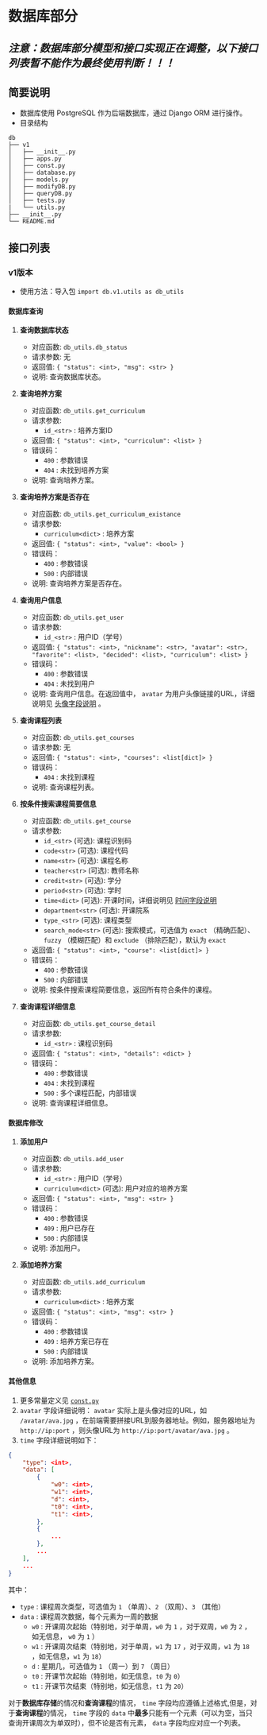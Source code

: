 # 数据库部分
## *注意：数据库部分模型和接口实现正在调整，以下接口列表暂不能作为最终使用判断！！！*
## 简要说明
- 数据库使用 PostgreSQL 作为后端数据库，通过 Django ORM 进行操作。
- 目录结构
```
db
├── v1
│   ├── __init__.py
│   ├── apps.py
│   ├── const.py
│   ├── database.py
│   ├── models.py
│   ├── modifyDB.py
│   ├── queryDB.py
│   ├── tests.py
|   └── utils.py
├── __init__.py
└── README.md
```

## 接口列表
### v1版本
- 使用方法：导入包 `import db.v1.utils as db_utils`

#### 数据库查询
1. **查询数据库状态**<span id="db_status"></span>
    - 对应函数: `db_utils.db_status`
    - 请求参数: 无
    - 返回值: `{ "status": <int>, "msg": <str> }`
    - 说明: 查询数据库状态。

2. **查询培养方案**<span id="get_curriculum"></span>
    - 对应函数: `db_utils.get_curriculum`
    - 请求参数:
      - `id_<str>` : 培养方案ID
    - 返回值: `{ "status": <int>, "curriculum": <list> }`
    - 错误码：
      - `400` : 参数错误
      - `404` : 未找到培养方案
    - 说明: 查询培养方案。

3. **查询培养方案是否存在**<span id="get_curriculum_existance"></span>
    - 对应函数: `db_utils.get_curriculum_existance`
    - 请求参数:
      - `curriculum<dict>` : 培养方案
    - 返回值: `{ "status": <int>, "value": <bool> }`
    - 错误码：
      - `400` : 参数错误
      - `500` : 内部错误
    - 说明: 查询培养方案是否存在。

4. **查询用户信息**<span id="get_user"></span>
    - 对应函数: `db_utils.get_user`
    - 请求参数:
      - `id_<str>` : 用户ID（学号）
    - 返回值: `{ "status": <int>, "nickname": <str>, "avatar": <str>, "favorite": <list>, "decided": <list>, "curriculum": <list> }`
    - 错误码：
      - `400` : 参数错误
      - `404` : 未找到用户
    - 说明: 查询用户信息。在返回值中， `avatar` 为用户头像链接的URL，详细说明见 [头像字段说明](#avatar-explain) 。

5. **查询课程列表**<span id="get_courses"></span>
    - 对应函数: `db_utils.get_courses`
    - 请求参数: 无
    - 返回值: `{ "status": <int>, "courses": <list[dict]> }`
    - 错误码：
      - `404` : 未找到课程
    - 说明: 查询课程列表。

6. **按条件搜索课程简要信息**<span id="get_course"></span>
    - 对应函数: `db_utils.get_course`
    - 请求参数:
      - `id_<str>` (可选): 课程识别码
      - `code<str>` (可选): 课程代码
      - `name<str>` (可选): 课程名称
      - `teacher<str>` (可选): 教师名称
      - `credit<str>` (可选): 学分
      - `period<str>` (可选): 学时
      - `time<dict>` (可选): 开课时间，详细说明见 [时间字段说明](#time-explain)
      - `department<str>` (可选): 开课院系
      - `type_<str>` (可选): 课程类型
      - `search_mode<str>` (可选): 搜索模式，可选值为 `exact` （精确匹配）、`fuzzy` （模糊匹配）和  `exclude` （排除匹配），默认为 `exact`
    - 返回值: `{ "status": <int>, "course": <list[dict]> }`
    - 错误码：
      - `400` : 参数错误
      - `500` : 内部错误
    - 说明: 按条件搜索课程简要信息，返回所有符合条件的课程。

7. **查询课程详细信息**<span id="get_course_detail"></span>
    - 对应函数: `db_utils.get_course_detail`
    - 请求参数:
      - `id_<str>` : 课程识别码
    - 返回值: `{ "status": <int>, "details": <dict> }`
    - 错误码：
      - `400` : 参数错误
      - `404` : 未找到课程
      - `500` : 多个课程匹配，内部错误
    - 说明: 查询课程详细信息。

#### 数据库修改
1. **添加用户**<span id="add_user"></span>
    - 对应函数: `db_utils.add_user`
    - 请求参数:
      - `id_<str>` : 用户ID（学号）
      - `curriculum<dict>` (可选): 用户对应的培养方案
    - 返回值: `{ "status": <int>, "msg": <str> }`
    - 错误码：
      - `400` : 参数错误
      - `409` : 用户已存在
      - `500` : 内部错误
    - 说明: 添加用户。

2. **添加培养方案**<span id="add_curriculum"></span>
    - 对应函数: `db_utils.add_curriculum`
    - 请求参数:
      - `curriculum<dict>` : 培养方案
    - 返回值: `{ "status": <int>, "msg": <str> }`
    - 错误码：
      - `400` : 参数错误
      - `409` : 培养方案已存在
      - `500` : 内部错误
    - 说明: 添加培养方案。

#### 其他信息
1. 更多常量定义见 [`const.py`](./v1/const.py)
2. `avatar` 字段详细说明：<span id="avatar-explain"></span>
`avatar` 实际上是头像对应的URL，如 `/avatar/ava.jpg` ，在前端需要拼接URL到服务器地址。例如，服务器地址为 `http://ip:port` ，则头像URL为 `http://ip:port/avatar/ava.jpg` 。
3. `time` 字段详细说明如下：<span id="time-explain"></span>
```json
{
	"type": <int>,
	"data": [
		{
			"w0": <int>,
			"w1": <int>,
			"d": <int>,
			"t0": <int>,
			"t1": <int>,
		},
		{
			...
		},
		...
	],
	...
}
```
其中：
- `type` : 课程周次类型，可选值为 `1` （单周）、`2` （双周）、`3` （其他）
- `data` : 课程周次数据，每个元素为一周的数据
  - `w0` : 开课周次起始（特别地，对于单周，`w0` 为 `1` ，对于双周，`w0` 为 `2` ，如无信息， `w0` 为 `1` ）
  - `w1` : 开课周次结束（特别地，对于单周，`w1` 为 `17` ，对于双周，`w1` 为 `18` ，如无信息，`w1` 为 `18`）
  - `d` : 星期几，可选值为 `1` （周一）到 `7` （周日）
  - `t0` : 开课节次起始（特别地，如无信息，`t0` 为 `0`）
  - `t1` : 开课节次结束（特别地，如无信息，`t1` 为 `20`）

对于**数据库存储**的情况和**查询课程**的情况， `time` 字段均应遵循上述格式,但是，对于**查询课程**的情况， `time` 字段的 `data` 中**最多**只能有一个元素（可以为空，当只查询开课周次为单双时），但不论是否有元素， `data` 字段均应对应一个列表。